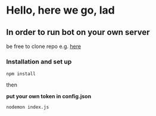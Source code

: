 # Hello, here we go, lad

## In order to run bot on your own server

be free to clone repo e.g. [here](https://github.com/Baaranek/discordobot)

### Installation and set up

```npm install```

then

**put your own token in config.json**

```nodemon index.js```
